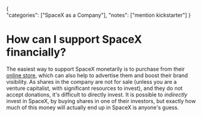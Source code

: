 {    
    "categories": ["SpaceX as a Company"],
    "notes": ["mention kickstarter"]
}

# How can I support SpaceX financially?

The easiest way to support SpaceX monetarily is to purchase from their [online store](http://shop.spacex.com/), which can also help to advertise them and boost their brand visibility. As shares in the company are not for sale (unless you are a venture capitalist, with significant resources to invest), and they do not accept donations, it's difficult to directly invest. It is possible to *indirectly* invest in SpaceX, by buying shares in one of their investors, but exactly how much of this money will actually end up in SpaceX is anyone's guess.
